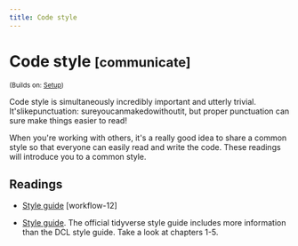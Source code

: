 ```yaml
---
title: Code style
---
```


<!-- Generated automatically from code-style.yml. Do not edit by hand -->

# Code style <small class='communicate'>[communicate]</small>
<small>(Builds on: [Setup](setup.md))</small>

Code style is simultaneously incredibly important and utterly trivial.
It'slikepunctuation: sureyoucanmakedowithoutit, but proper punctuation
can sure make things easier to read!

When you're working with others, it's a really good idea to share a common
style so that everyone can easily read and write the code. These readings will
introduce you to a common style.

## Readings

  * [Style guide](https://dcl-workflow.stanford.edu/style-guide.html) [workflow-12]

  * [Style guide](http://style.tidyverse.org).
    The official tidyverse style guide includes more information than the DCL
    style guide. Take a look at chapters 1-5.


